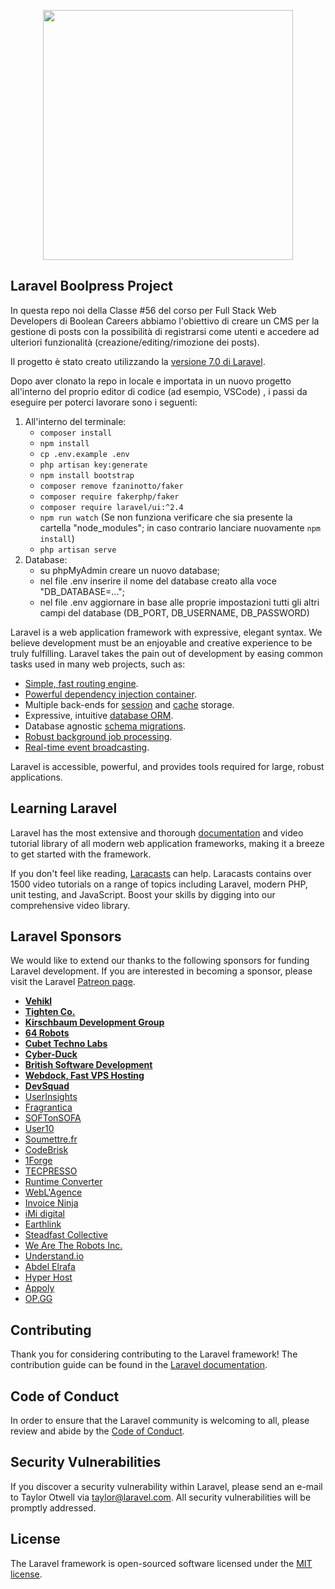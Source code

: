 <p align="center"><img src="https://www.filepicker.io/api/file/PrjQ7ZxTQye3aR2Tzt3N" width="400"></p>

## Laravel Boolpress Project

In questa repo noi della Classe #56 del corso per Full Stack Web Developers di Boolean Careers abbiamo l'obiettivo di creare un CMS per la gestione di posts con la possibilità di registrarsi come utenti e accedere ad ulteriori funzionalità (creazione/editing/rimozione dei posts).

Il progetto è stato creato utilizzando la [versione 7.0 di Laravel](https://laravel.com/docs/7.x).

Dopo aver clonato la repo in locale e importata in un nuovo progetto all'interno del proprio editor di codice (ad esempio, VSCode) , i passi da eseguire per poterci lavorare sono i seguenti:

1. All'interno del terminale:
    - <code>composer install</code>
    - <code>npm install</code>
    - <code>cp .env.example .env</code>
    - <code>php artisan key:generate</code>
    - <code>npm install bootstrap</code>
    - <code>composer remove fzaninotto/faker</code>
    - <code>composer require fakerphp/faker</code>
    - <code>composer require laravel/ui:^2.4</code>
    - <code>npm run watch</code> (Se non funziona verificare che sia presente la cartella "node_modules"; in caso contrario lanciare nuovamente <code>npm install</code>)
    - <code>php artisan serve</code>
1. Database:
    - su phpMyAdmin creare un nuovo database;
    - nel file .env inserire il nome del database creato alla voce "DB_DATABASE=...";
    - nel file .env aggiornare in base alle proprie impostazioni tutti gli altri campi del database (DB_PORT, DB_USERNAME, DB_PASSWORD)


Laravel is a web application framework with expressive, elegant syntax. We believe development must be an enjoyable and creative experience to be truly fulfilling. Laravel takes the pain out of development by easing common tasks used in many web projects, such as:

- [Simple, fast routing engine](https://laravel.com/docs/routing).
- [Powerful dependency injection container](https://laravel.com/docs/container).
- Multiple back-ends for [session](https://laravel.com/docs/session) and [cache](https://laravel.com/docs/cache) storage.
- Expressive, intuitive [database ORM](https://laravel.com/docs/eloquent).
- Database agnostic [schema migrations](https://laravel.com/docs/migrations).
- [Robust background job processing](https://laravel.com/docs/queues).
- [Real-time event broadcasting](https://laravel.com/docs/broadcasting).

Laravel is accessible, powerful, and provides tools required for large, robust applications.

## Learning Laravel

Laravel has the most extensive and thorough [documentation](https://laravel.com/docs) and video tutorial library of all modern web application frameworks, making it a breeze to get started with the framework.

If you don't feel like reading, [Laracasts](https://laracasts.com) can help. Laracasts contains over 1500 video tutorials on a range of topics including Laravel, modern PHP, unit testing, and JavaScript. Boost your skills by digging into our comprehensive video library.

## Laravel Sponsors

We would like to extend our thanks to the following sponsors for funding Laravel development. If you are interested in becoming a sponsor, please visit the Laravel [Patreon page](https://patreon.com/taylorotwell).

- **[Vehikl](https://vehikl.com/)**
- **[Tighten Co.](https://tighten.co)**
- **[Kirschbaum Development Group](https://kirschbaumdevelopment.com)**
- **[64 Robots](https://64robots.com)**
- **[Cubet Techno Labs](https://cubettech.com)**
- **[Cyber-Duck](https://cyber-duck.co.uk)**
- **[British Software Development](https://www.britishsoftware.co)**
- **[Webdock, Fast VPS Hosting](https://www.webdock.io/en)**
- **[DevSquad](https://devsquad.com)**
- [UserInsights](https://userinsights.com)
- [Fragrantica](https://www.fragrantica.com)
- [SOFTonSOFA](https://softonsofa.com/)
- [User10](https://user10.com)
- [Soumettre.fr](https://soumettre.fr/)
- [CodeBrisk](https://codebrisk.com)
- [1Forge](https://1forge.com)
- [TECPRESSO](https://tecpresso.co.jp/)
- [Runtime Converter](http://runtimeconverter.com/)
- [WebL'Agence](https://weblagence.com/)
- [Invoice Ninja](https://www.invoiceninja.com)
- [iMi digital](https://www.imi-digital.de/)
- [Earthlink](https://www.earthlink.ro/)
- [Steadfast Collective](https://steadfastcollective.com/)
- [We Are The Robots Inc.](https://watr.mx/)
- [Understand.io](https://www.understand.io/)
- [Abdel Elrafa](https://abdelelrafa.com)
- [Hyper Host](https://hyper.host)
- [Appoly](https://www.appoly.co.uk)
- [OP.GG](https://op.gg)

## Contributing

Thank you for considering contributing to the Laravel framework! The contribution guide can be found in the [Laravel documentation](https://laravel.com/docs/contributions).

## Code of Conduct

In order to ensure that the Laravel community is welcoming to all, please review and abide by the [Code of Conduct](https://laravel.com/docs/contributions#code-of-conduct).

## Security Vulnerabilities

If you discover a security vulnerability within Laravel, please send an e-mail to Taylor Otwell via [taylor@laravel.com](mailto:taylor@laravel.com). All security vulnerabilities will be promptly addressed.

## License

The Laravel framework is open-sourced software licensed under the [MIT license](https://opensource.org/licenses/MIT).
